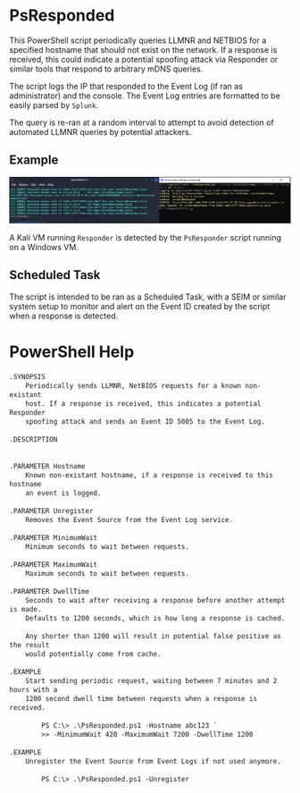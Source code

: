 # PsResponded
This PowerShell script periodically queries LLMNR and NETBIOS for a specified hostname that should not exist on the network. 
If a response is received, this could indicate a potential spoofing attack via Responder or similar tools that respond to arbitrary
mDNS queries. 

The script logs the IP that responded to the Event Log (if ran as administrator) and the console. The Event Log entries are formatted to be easily parsed by `Splunk`.

The query is re-ran at a random interval to attempt to avoid detection of automated LLMNR queries by potential attackers.

## Example
![](Example.png)

A Kali VM running `Responder` is detected by the `PsResponder` script running on a Windows VM.

## Scheduled Task
The script is intended to be ran as a Scheduled Task, with a SEIM or similar system setup to monitor and alert on the Event ID
created by the script when a response is detected. 


# PowerShell Help
```
.SYNOPSIS
    Periodically sends LLMNR, NetBIOS requests for a known non-existant
    host. If a response is received, this indicates a potential Responder
    spoofing attack and sends an Event ID 5005 to the Event Log.

.DESCRIPTION
    

.PARAMETER Hostname
    Known non-existant hostname, if a response is received to this hostname
    an event is logged.

.PARAMETER Unregister
    Removes the Event Source from the Event Log service.

.PARAMETER MinimumWait
    Minimum seconds to wait between requests.

.PARAMETER MaximumWait
    Maximum seconds to wait between requests.

.PARAMETER DwellTime
    Seconds to wait after receiving a response before another attempt is made.
    Defaults to 1200 seconds, which is how long a response is cached. 

    Any shorter than 1200 will result in potential false positive as the result
    would potentially come from cache.

.EXAMPLE
    Start sending periodic request, waiting between 7 minutes and 2 hours with a
    1200 second dwell time between requests when a response is received.

        PS C:\> .\PsResponded.ps1 -Hostname abc123 `
        >> -MinimumWait 420 -MaximumWait 7200 -DwellTime 1200

.EXAMPLE
    Unregister the Event Source from Event Logs if not used anymore.

        PS C:\> .\PsResponded.ps1 -Unregister
```